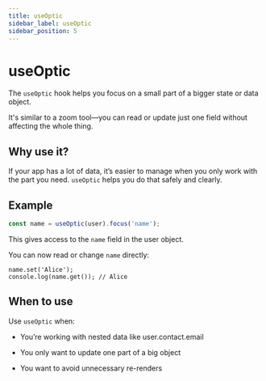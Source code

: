 ```yaml
---
title: useOptic
sidebar_label: useOptic
sidebar_position: 5
---
```


# useOptic

The `useOptic` hook helps you focus on a small part of a bigger state or data object.

It's similar to a zoom tool—you can read or update just one field without affecting the whole thing.

## Why use it?

If your app has a lot of data, it’s easier to manage when you only work with the part you need. `useOptic` helps you do that safely and clearly.

## Example

```js
const name = useOptic(user).focus('name');
```
This gives access to the `name` field in the user object.

You can now read or change `name` directly:
```
name.set('Alice');
console.log(name.get()); // Alice
```
## When to use
Use `useOptic` when:

- You’re working with nested data like user.contact.email

- You only want to update one part of a big object

- You want to avoid unnecessary re-renders